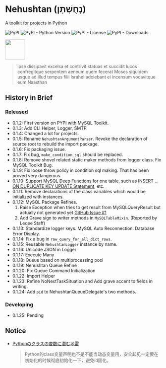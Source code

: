 # Nehushtan (נְחֻשְׁתָּן)

A toolkit for projects in Python

![PyPI](https://img.shields.io/pypi/v/nehushtan)
![PyPI - Python Version](https://img.shields.io/pypi/pyversions/nehushtan)
![PyPI - License](https://img.shields.io/pypi/l/nehushtan)
![PyPI - Downloads](https://img.shields.io/pypi/dm/nehushtan)

<img src="https://github.com/sinri/nehushtan/blob/master/icon.png?raw=true" width="64" height="64"></img>

> ipse dissipavit excelsa et contrivit statuas et succidit lucos confregitque serpentem aeneum quem fecerat Moses siquidem usque ad illud tempus filii Israhel adolebant ei incensum vocavitque eum Naasthan

## History in Brief

### Released

* 0.1.2: First version on PYPI with MySQL Toolkit.
* 0.1.3: Add CLI Helper, Logger, SMTP.
* 0.1.4: Changed a lot for projects.
* 0.1.5: Rename `NehushtanArgumentParser`. Revoke the declaration of source root to rebuild the import package.
* 0.1.6: Fix packaging issue.
* 0.1.7: Fix bug, `make_condition_sql` should be replaced.
* 0.1.8: Remove shovel related static maker methods from logger class. Fix MySQL Toolkit Bug.
* 0.1.9: Fix loose throw policy in condition sql making. That has been proved very dangerous.
* 0.1.10: Support MySQL Deep Functions for one table, such as
  [INSERT ... ON DUPLICATE KEY UPDATE Statement](https://dev.mysql.com/doc/refman/8.0/en/insert-on-duplicate.html), etc.
* 0.1.11: Remove declarations of the class variables which would be initialized with instances.
* 0.1.12: MySQL Package Refines.
    1. Raise Exception when tries to get result from MySQLQueryResult but actually not generated
       yet [GitHub Issue #1](https://github.com/sinri/nehushtan/issues/1)
    2. Add Grave sign to writer methods in `MySQLTableMixin`. (Reported by Leqee Staff)
* 0.1.13: Standardize logger keys. MySQL Auto Reconnection. Database Error Display.
* 0.1.14: Fix a bug in `raw_query_for_all_dict_rows`.
* 0.1.15: Reusable `NehushtanLogger` instance by name.
* 0.1.16: Unicode JSON in Logger
* 0.1.17: Execute Many
* 0.1.18: Queue based on multiprocessing pool
* 0.1.19: Nehushtan Queue Refine
* 0.1.20: Fix Queue Command Initialization
* 0.1.22: Import Helper
* 0.1.23: Refine NoNextTaskSituation and Add grave accent to fields in writing.
* 0.1.24: Add `pid` to NehushtanQueueDelegate's two methods.

### Developing

* 0.1.25: Pending

## Notice

* [Pythonのクラスの変数に潜む地雷](https://qiita.com/sinri/items/368a489412c78cb9d4e3)
    > Python的class变量声明也不是不能当动态变量用，安全起见一定要在初始化的时候彻底初始化一下，避免id固化。